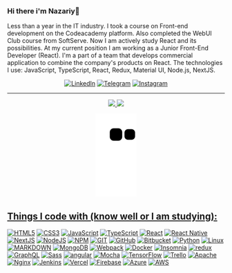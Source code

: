### Hi there i'm Nazariy👋
Less than a year in the IT industry.
I took a course on Front-end development on the Codeacademy platform.
Also completed the WebUI Club course from SoftServe. Now I am actively study React and its possibilities.
At my current position I am working as a Junior Front-End Developer (React). I'm a part of a team that develops
commercial application to combine the company's products on React. The technologies I use: JavaScript,
TypeScript, React, Redux, Material UI, Node.js, NextJS.

  
<p align="center">
  <a href="https://www.linkedin.com/in/headsmanc0de/" target="_blank"><img alt="LinkedIn" src="https://img.shields.io/badge/LINKEDIN-0077B5.svg?&style=flat-square&logo=linkedin&logoColor=white" /></a>
  <a href="https://t.me/headsmanc0de" target="_blank"><img alt="Telegram" src="https://img.shields.io/badge/TELEGRAM-bc2a8d.svg?&style=flat-square&logo=telergam&logoColor=white" /></a>
  <a href="https://www.instagram.com/_headsmanc0de/" target="_blank"><img alt="Instagram" src="https://img.shields.io/badge/INSTAGRAM-bc2a8d.svg?&style=flat-square&logo=Instagram&logoColor=white" /></a>
</p>  

---

<div align="center">
  <a href="https://github.com/headsmanC0de">
  <img height="180em" src="https://github-readme-stats.vercel.app/api?username=headsmanC0de&show_icons=true&theme=dracula&include_all_commits=true&count_private=true"/>
  <img height="180em" src="https://github-readme-stats.vercel.app/api/top-langs/?username=headsmanC0de&layout=compact&langs_count=7&theme=dracula"/>
</div>
  
<div align="center"> 
  
 
  ![Snake animation](https://github.com/rafaballerini/rafaballerini/blob/output/github-contribution-grid-snake.svg)
 
</div>
  
 ## Things I code with (know well or I am studying):
<p>
<a href="#"><img alt="HTML5" src="https://img.shields.io/badge/-HTML5-E34F26?style=flat-square&logo=html5&logoColor=white" /></a>
<a href="#"><img alt="CSS3" src="https://img.shields.io/badge/-CSS3-ffa500?style=flat-square&logo=css3&logoColor=white" /></a>
<a href="#"><img alt="JavaScript" src="https://img.shields.io/badge/JAVASCRIPT-323330.svg?&style=flat-square&logo=javascript&logoColor=F7DF1E" /></a>
<a href="#"><img alt="TypeScript" src="https://img.shields.io/badge/-TYPESCRIPT-007ACC?style=flat-square&logo=typescript&logoColor=white" /></a>
<a href="#"><img alt="React" src="https://img.shields.io/badge/REACT-20232a.svg?&style=flat-square&logo=react&logoColor=61DAFB" /></a>
<a href="#"><img alt="React Native" src="https://img.shields.io/badge/REACT_NATIVE-20232a.svg?&style=flat-square&logo=react&logoColor=61DAFB" /></a>
<a href="#"><img alt="NextJS" src="https://img.shields.io/badge/NEXT_JS-666666.svg?&style=flat-square&logo=next.js&logoColor=white" /></a>
<a href="#"><img alt="NodeJS" src="https://img.shields.io/badge/-NODEJS-43853d?style=flat-square&logo=Node.js&logoColor=white" /></a>
<a href="#"><img alt="NPM" src="https://img.shields.io/badge/-NPM-CB3837?style=flat-square&logo=npm&logoColor=white" /></a>
<a href="#"><img alt="GIT" src="https://img.shields.io/badge/-GIT-F05032?style=flat-square&logo=git&logoColor=white" /></a>
<a href="#"><img alt="GitHub" src="https://img.shields.io/badge/GITHUB-121011.svg?&style=flat-square&logo=github&logoColor=white" /></a>
<a href="#"><img alt="Bitbucket" src="https://img.shields.io/badge/GITLAB-181717.svg?&style=flat-square&logo=gitlab&logoColor=white" /></a>
<a href="#"><img alt="Python" src="https://img.shields.io/badge/PYTHON-14354C.svg?&style=flat-square&logo=python&logoColor=white" /></a>
<a href="#"><img alt="Linux" src="https://img.shields.io/badge/LINUX-E95420?style=flat-square&logo=linux&logoColor=white" /></a>
<a href="#"><img alt="MARKDOWN" src="https://img.shields.io/badge/MARKDOWN-000000.svg?&style=flat-square&logo=markdown&logoColor=white" /></a>
<a href="#"><img alt="MongoDB" src="https://img.shields.io/badge/-MongoDB-13aa52?style=flat-square&logo=mongodb&logoColor=white" /></a>
<a href="#"><img alt="Webpack" src="https://img.shields.io/badge/WEBPACK-73bee2.svg?&style=flat-square&logo=webpack&logoColor=white "/></a>
<a href="#"><img alt="Docker" src="https://img.shields.io/badge/-DOCKER-46a2f1?style=flat-square&logo=docker&logoColor=white" /></a>
<a href="#"><img alt="Insomnia" src="https://img.shields.io/badge/-INSOMNIA-5849BE?style=flat-square&logo=insomnia&logoColor=white" /></a>
<a href="#"><img alt="redux" src="https://img.shields.io/badge/-REDUX-764ABC?style=flat-square&logo=redux&logoColor=white" /></a>
<a href="#"><img alt="GraphQL" src="https://img.shields.io/badge/-GraphQL-E10098?style=flat-square&logo=graphql&logoColor=white" /></a>
<a href="#"><img alt="Sass" src="https://img.shields.io/badge/-SASS-CC6699?style=flat-square&logo=sass&logoColor=white" /></a>
<a href="#"><img alt="angular" src="https://img.shields.io/badge/-ANGULAR-DD0031?style=flat-square&logo=angular&logoColor=white" /></a>
<a href="#"><img alt="Mocha" src="https://img.shields.io/badge/-MOCHA-8D6748?&style=flat-square&logo=mocha&logoColor=white" /></a>
<a href="#"><img alt="TensorFlow" src="https://img.shields.io/badge/TENSORFLOW-FF6F00.svg?&style=flat-square&logo=TensorFlow&logoColor=white" /></a>
<a href="#"><img alt="Trello" src="https://img.shields.io/badge/TRELLO-026AA7.svg?&style=flat-square&logo=Trello&logoColor=white" /></a>
<a href="#"><img alt="Apache" src="https://img.shields.io/badge/APACHE-D42029.svg?&style=flat-square&logo=apache&logoColor=white" /></a>
<a href="#"><img alt="Nginx" src="https://img.shields.io/badge/NGINX-009639.svg?&style=flat-square&logo=nginx&logoColor=white" /></a>
<a href="#"><img alt="Jenkins" src="https://img.shields.io/badge/JENKINS-2C5263.svg?&style=flat-square&logo=jenkins&logoColor=white" /></a>
<a href="#"><img alt="Vercel" src="https://img.shields.io/badge/VERCEL-222222.svg?&style=flet-square&logo=vercel&logoColor=white" /></a>
<a href="#"><img alt="Firebase" src="https://img.shields.io/badge/FIREBASE-039BE5.svg?&style=flat-square&logo=firebase" /></a>
<a href="#"><img alt="Azure" src="https://img.shields.io/badge/AZURE-0072C6.svg?&style=flat-square&logo=azure-devops&logoColor=white" /></a>
<a href="#"><img alt="AWS" src="https://img.shields.io/badge/AWS-FF9900.svg?&style=flat-square&logo=amazon-aws&logoColor=white" /></a>
</p>
  
<!--
**headsmanC0de/headsmanC0de** is a ✨ _special_ ✨ repository because its `README.md` (this file) appears on your GitHub profile.

Here are some ideas to get you started:

- 🔭 I’m currently working on Softvision
- 🌱 I’m currently learning React, NextJs
- 👯 I’m looking to collaborate on ...
- 🤔 I’m looking for help with ...
- 💬 Ask me about ...
- 📫 How to reach me: ...
- 😄 Pronouns: ...
- ⚡ Fun fact: ...
-->
